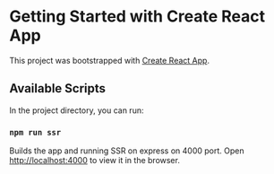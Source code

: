 # Getting Started with Create React App

This project was bootstrapped with [Create React App](https://github.com/facebook/create-react-app).

## Available Scripts

In the project directory, you can run:

### `npm run ssr`

Builds the app and running SSR on express on 4000 port.
Open [http://localhost:4000](http://localhost:4000) to view it in the browser.

